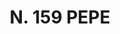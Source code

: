 ---
title: "N. 159 PEPE"
plant-name: "N. 159"
plant-number: "159"
plant-xml: "/assets/xml/plant159.xml"
plant-img1: "/assets/img/plant159_verso.jpg"
plant-img2: "/assets/img/plant159.jpg"
plant-title: "N. 159 PEPE"
plant-taxon-link: ""
plant-taxon-content: ""
layout: single-xml
---